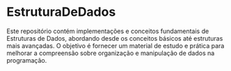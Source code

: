 # EstruturaDeDados
Este repositório contém implementações e conceitos fundamentais de Estruturas de Dados, abordando desde os conceitos básicos até estruturas mais avançadas. O objetivo é fornecer um material de estudo e prática para melhorar a compreensão sobre organização e manipulação de dados na programação.
